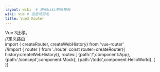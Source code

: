 ```yaml
---
layout: wiki  # 使用wiki布局模板
wiki: vue # 这是项目名
title: Vue3 Router
---
```


Vue 3迁移。  
//定义路由  
import { createRouter, createWebHistory} from 'vue-router'  
//import { router } from './route' const router=createRouter({ history:createWebHistory(), routes:\[ {path:'/',component:App}, {path:'/concept',component:Mock}, {path:'/todo',component:HelloWorld}, \] })